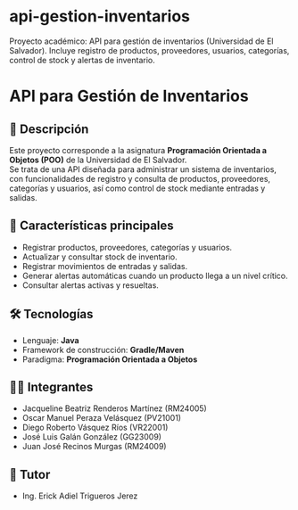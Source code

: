 # api-gestion-inventarios
Proyecto académico: API para gestión de inventarios (Universidad de El Salvador). Incluye registro de productos, proveedores, usuarios, categorías, control de stock y alertas de inventario.

# API para Gestión de Inventarios

## 📌 Descripción
Este proyecto corresponde a la asignatura **Programación Orientada a Objetos (POO)** de la Universidad de El Salvador.  
Se trata de una API diseñada para administrar un sistema de inventarios, con funcionalidades de registro y consulta de productos, proveedores, categorías y usuarios, así como control de stock mediante entradas y salidas.

## 🚀 Características principales
- Registrar productos, proveedores, categorías y usuarios.
- Actualizar y consultar stock de inventario.
- Registrar movimientos de entradas y salidas.
- Generar alertas automáticas cuando un producto llega a un nivel crítico.
- Consultar alertas activas y resueltas.

## 🛠️ Tecnologías
- Lenguaje: **Java**
- Framework de construcción: **Gradle/Maven**
- Paradigma: **Programación Orientada a Objetos**

## 👨‍💻 Integrantes
- Jacqueline Beatriz Renderos Martínez (RM24005)
- Oscar Manuel Peraza Velásquez (PV21001)
- Diego Roberto Vásquez Ríos (VR22001)
- José Luis Galán González (GG23009)
- Juan José Recinos Murgas (RM24009)

## 🎯 Tutor
- Ing. Erick Adiel Trigueros Jerez
